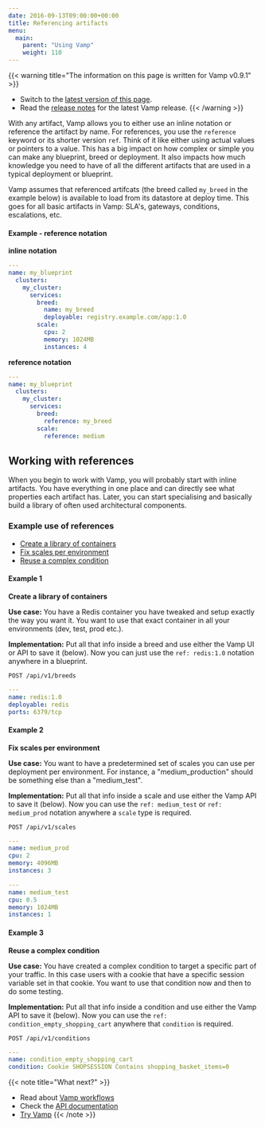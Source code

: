```yaml
---
date: 2016-09-13T09:00:00+00:00
title: Referencing artifacts
menu:
  main:
    parent: "Using Vamp"
    weight: 110
---
```


{{< warning title="The information on this page is written for Vamp v0.9.1" >}}

* Switch to the [latest version of this page](/documentation/using-vamp/references).
* Read the [release notes](/documentation/release-notes/latest) for the latest Vamp release.
{{< /warning >}}

With any artifact, Vamp allows you to either use an inline notation or reference the artifact by name. For references, you use the `reference` keyword or its shorter version `ref`. Think of it like either using actual values or pointers to a value. This has a big impact on how complex or simple you can make any blueprint, breed or deployment. It also impacts how much knowledge you need to have of all the different artifacts that are used in a typical deployment or blueprint.

Vamp assumes that referenced artifcats (the breed called `my_breed` in the example below) is available to load from its datastore at deploy time. This goes for all basic artifacts in Vamp: SLA's, gateways, conditions, escalations, etc.

#### Example - reference notation

**inline notation**

```yaml
---
name: my_blueprint
  clusters:
    my_cluster:
      services:
        breed:
          name: my_breed
          deployable: registry.example.com/app:1.0
        scale:
          cpu: 2
          memory: 1024MB
          instances: 4
```
**reference notation**

```yaml
---
name: my_blueprint
  clusters:
    my_cluster:
      services:
        breed:
          reference: my_breed
        scale:
          reference: medium  
```

## Working with references

When you begin to work with Vamp, you will probably start with inline artifacts. You have everything in one place and can directly see what properties each artifact has. Later, you can start specialising and basically build a library of often used architectural components.

### Example use of references

* [Create a library of containers](/documentation/using-vamp/v0.9.1/references/#example-1)
* [Fix scales per environment](/documentation/using-vamp/v0.9.1/references/#example-2)
* [Reuse a complex condition](/documentation/using-vamp/v0.9.1/references/#example-3)


#### Example 1
**Create a library of containers**

**Use case:** You have a Redis container you have tweaked and setup exactly the way you want it. You want to use that exact container in all your environments (dev, test, prod etc.).

**Implementation:** Put all that info inside a breed and use either the Vamp UI or API to save it (below). Now you can just use the `ref: redis:1.0` notation anywhere in a blueprint.

`POST /api/v1/breeds`

```yaml
---
name: redis:1.0
deployable: redis
ports: 6379/tcp
```

#### Example 2
**Fix scales per environment**

**Use case:** You want to have a predetermined set of scales you can use per deployment per environment. For instance, a "medium_production" should be something else than a "medium_test".

**Implementation:** Put all that info inside a scale and use either the Vamp API to save it (below). Now you can use the `ref: medium_test` or `ref: medium_prod` notation anywhere a `scale` type is required.

`POST /api/v1/scales`

```yaml
---
name: medium_prod
cpu: 2
memory: 4096MB
instances: 3
```

```yaml
---
name: medium_test
cpu: 0.5
memory: 1024MB
instances: 1
```

#### Example 3
**Reuse a complex condition**

**Use case:** You have created a complex condition to target a specific part of your traffic. In this case users with a cookie that have a specific session variable set in that cookie. You want to use that condition now and then to do some testing.

**Implementation:** Put all that info inside a condition and use either the Vamp API to save it (below). Now you can use the  `ref: condition_empty_shopping_cart` anywhere that `condition` is required.

```POST /api/v1/conditions```

```yaml
---
name: condition_empty_shopping_cart
condition: Cookie SHOPSESSION Contains shopping_basket_items=0
```


{{< note title="What next?" >}}
* Read about [Vamp workflows](/documentation/using-vamp/v0.9.1/workflows/)
* Check the [API documentation](/documentation/api/v0.9.1/api-reference)
* [Try Vamp](/documentation/installation/hello-world)
{{< /note >}}
